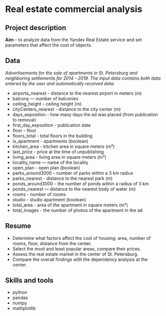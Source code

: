 # Real estate commercial analysis

## Project description

**Aim** - to analyze data from the Yandex Real Estate service and set parameters that affect the cost of objects.

## Data
*Advertisements for the sale of apartments in St. Petersburg and neighboring settlements for 2014 - 2019. 
The input data contains both data entered by the user and automatically received data.*

- airports_nearest - distance to the nearest airport in meters (m)
- balcony — number of balconies
- ceiling_height - ceiling height (m)
- cityCenters_nearest - distance to the city center (m)
- days_exposition - how many days the ad was placed (from publication to removal)
- first_day_exposition - publication date
- floor - floor
- floors_total - total floors in the building
- is_apartment - apartments (boolean)
- kitchen_area - kitchen area in square meters (m²)
- last_price - price at the time of unpublishing
- living_area - living area in square meters (m²)
- locality_name — name of the locality
- open_plan - open plan (boolean)
- parks_around3000 - number of parks within a 3 km radius
- parks_nearest - distance to the nearest park (m)
- ponds_around3000 - the number of ponds within a radius of 3 km
- ponds_nearest — distance to the nearest body of water (m)
- rooms - number of rooms
- studio - studio apartment (boolean)
- total_area - area of the apartment in square meters (m²)
- total_images - the number of photos of the apartment in the ad

## Resume
- Determine what factors affect the cost of housing: area, number of rooms, floor, distance from the center.
- Select the most and least popular areas, compare their prices.
- Assess the real estate market in the center of St. Petersburg.
- Compare the overall findings with the dependency analysis at the center.

## Skills and tools

- python
- pandas
- numpy
- mathplotlib
